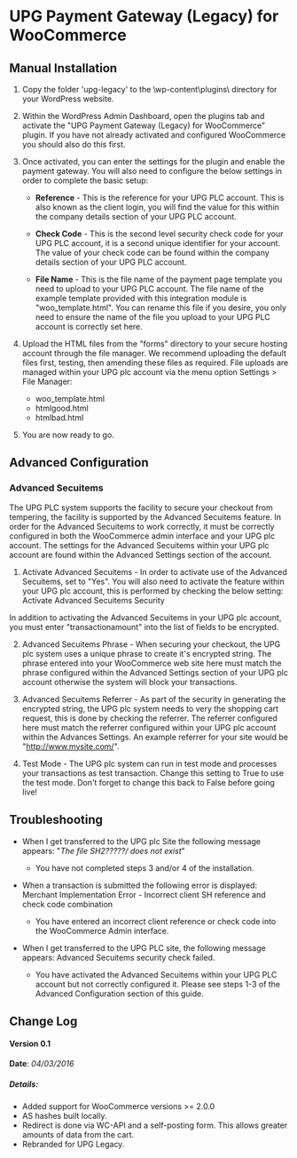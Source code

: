 UPG Payment Gateway (Legacy) for WooCommerce
============================================

Manual Installation
-------------------

1. Copy the folder 'upg-legacy' to the \wp-content\plugins\ directory for your WordPress website.

2. Within the WordPress Admin Dashboard, open the plugins tab and activate the "UPG Payment Gateway (Legacy) for WooCommerce" plugin.
        If you have not already activated and configured WooCommerce you should also do this first.

3. Once activated, you can enter the settings for the plugin and enable the payment gateway. You will also need to configure the below settings
		in order to complete the basic setup:

    - **Reference** - This is the reference for your UPG PLC account. This is also known as the client login,
	you will find the value for this within the company details section of your UPG PLC account.

    - **Check Code** - This is the second level security check code for your UPG PLC account, it is a second
		unique identifier for your account. The value of your check code can be found within the company
		details section of your UPG PLC account.

    - **File Name** - This is the file name of the payment page template you need to upload to your UPG PLC
		account. The file name of the example template provided with this integration module is "woo_template.html". 
		You can rename this file if you desire, you only need to ensure the name of the file you upload to
		your UPG PLC account is correctly set here.

4. Upload the HTML files from the "forms" directory to your secure hosting account through the file manager. We recommend uploading the default files first, testing, then amending these files as required. File uploads are managed within your UPG plc account via the menu option Settings > File Manager:
    - woo_template.html
    - htmlgood.html
    - htmlbad.html
    
5.	You are now ready to go.


Advanced Configuration
----------------------

### Advanced Secuitems

The UPG PLC system supports the facility to secure your checkout from tempering, the facility is supported by
the Advanced Secuitems feature. In order for the Advanced Secuitems to work correctly, it must be correctly
configured in both the WooCommerce admin interface and your UPG plc account. The settings for the Advanced Secuitems
within your UPG plc account are found within the Advanced Settings section of the account.

1.	Activate Advanced Secuitems - In order to activate use of the Advanced Secuitems, set to "Yes". You will also
need to activate the feature within your UPG plc account, this is performed by checking the below setting:	
	Activate Advanced Secuitems Security
	
In addition to activating the Advanced Secuitems in your UPG plc account, you must enter "transactionamount" into
the list of fields to be encrypted.
	
2.	Advanced Secuitems Phrase - When securing your checkout, the UPG plc system uses a unique phrase to create it's
		encrypted string. The phrase entered into your WooCommerce web site here must match the phrase configured
		within the Advanced Settings section of your UPG plc account otherwise the system will block your transactions.
	
3.	Advanced Secuitems Referrer - As part of the security in generating the encrypted string, the UPG plc system needs
		to very the shopping cart request, this is done by checking the referrer. The referrer configured here must match
		the referrer configured within your UPG plc account within the Advances Settings. An example referrer for your
		site would be "http://www.mysite.com/".
	
5.	Test Mode - The UPG plc system can run in test mode and processes your transactions as test transaction. Change this
		setting to True to use the test mode. Don't forget to change this back to False before going live!

Troubleshooting
-------------------

- When I get transferred to the UPG plc Site the following message appears: "_The file SH2?????/ does not exist_"
    - You have not completed steps 3 and/or 4 of the installation.

- When a transaction is submitted the following error is displayed: Merchant Implementation Error - Incorrect client SH reference and check code combination
    - You have entered an incorrect client reference or check code into the WooCommerce Admin interface.

- When I get transferred to the UPG PLC site, the following message appears: Advanced Secuitems security check failed.
    - You have activated the Advanced Secuitems within your UPG PLC account but not correctly configured it. Please see steps 1-3 of the Advanced Configuration section of this guide.


Change Log
----------

#### Version 0.1
**Date**: _04/03/2016_

##### Details:
* Added support for WooCommerce versions >= 2.0.0
* AS hashes built locally.
* Redirect is done via WC-API and a self-posting form. This allows greater amounts of data from the cart.
* Rebranded for UPG Legacy.

